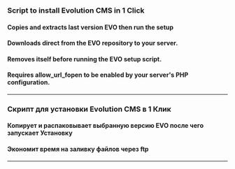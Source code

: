 ### Script to install Evolution CMS in 1 Click 
#### Copies and extracts last version EVO then run the setup 
#### Downloads direct from the EVO repository to your server.
#### Removes itself before running the EVO setup script.
#### Requires allow_url_fopen to be enabled by your server's PHP configuration.
---

### Скрипт для установки Evolution CMS в 1 Клик 
#### Копирует и распаковывает выбранную версию EVO после чего запускает Установку
#### Экономит время на заливку файлов через ftp
---

